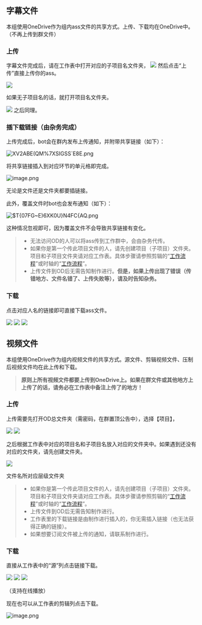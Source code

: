 
## 字幕文件
本组使用OneDrive作为组内ass文件的共享方式。上传、下载均在OneDrive中。（不再上传到群文件）

### 上传
字幕文件完成后，请在工作表中打开对应的子项目名文件夹，            ![](https://cdn.nlark.com/yuque/0/2020/png/2350898/1598151230462-e0f38e22-2505-481c-98f3-65f2ce3f7ad6.png#height=332&id=ixdAO&originHeight=332&originWidth=1263&originalType=binary&ratio=1&rotation=0&showTitle=false&size=0&status=done&style=none&title=&width=1263)            然后点击“上传”直接上传你的ass。

![](https://cdn.nlark.com/yuque/0/2020/png/2350898/1598151230339-a30a947f-7bd1-4427-bcf9-80df9624ace4.png#height=430&id=G6bCW&originHeight=537&originWidth=1598&originalType=binary&ratio=1&rotation=0&showTitle=false&size=0&status=done&style=none&title=&width=1280)

如果无子项目名的话，就打开项目名文件夹。

![](https://cdn.nlark.com/yuque/0/2020/png/2350898/1598151230139-187ee408-6078-45a6-aee0-a0831ec7732c.png#height=244&id=GbSSz&originHeight=270&originWidth=1418&originalType=binary&ratio=1&rotation=0&showTitle=false&size=0&status=done&style=none&title=&width=1280)            之后同理。

### 插下载链接（由杂务完成）
上传完成后，bot会在群内发布上传通知，并附带共享链接（如下）：

![XV2ABE(QM%7XSI$GSS`$E8E.png](https://cdn.nlark.com/yuque/0/2021/png/2350898/1629722693935-0bbe1962-f17b-465c-a814-ed2dbb378399.png#clientId=uc07978bd-5477-4&from=paste&height=371&id=ub1a3c466&originHeight=428&originWidth=514&originalType=binary&ratio=1&rotation=0&showTitle=false&size=56009&status=done&style=none&taskId=u474226d8-98d7-426f-a5f8-9656485ab51&title=&width=446)

将共享链接插入到对应环节的单元格即完成。

![image.png](https://cdn.nlark.com/yuque/0/2021/png/2350898/1629723381812-75302503-7c70-4202-a32c-9a8f0b9ee49f.png#clientId=u46b351f7-bd7f-4&from=paste&height=269&id=u4c1ba59e&originHeight=370&originWidth=453&originalType=binary&ratio=1&rotation=0&showTitle=false&size=23265&status=done&style=none&taskId=u8d74f70f-c77c-47f6-98bb-ff8e6144182&title=&width=329.5)

无论是文件还是文件夹都要插链接。

此外，覆盖文件时bot也会发布通知（如下）：

![$T{07FG~E)6XK0U}N4FC{AQ.png](https://cdn.nlark.com/yuque/0/2021/png/2350898/1629722888075-491a166f-a112-473c-b009-bfac3b0fd991.png#clientId=uc07978bd-5477-4&from=paste&height=379&id=u3021ce51&originHeight=460&originWidth=508&originalType=binary&ratio=1&rotation=0&showTitle=false&size=61447&status=done&style=none&taskId=u911bd779-7b01-43e8-ad6d-5ba6b50b351&title=&width=418)

这种情况忽视即可，因为覆盖文件不会导致共享链接有变化。

> - 无法访问OD的人可以将ass传到工作群中，会由杂务代传。
> - 如果你是第一个传此项目文件的人，请先创建项目（子项目）文件夹。项目和子项目文件夹请对应工作表。具体步骤请参照剪辑的“[工作流程](https://www.yuque.com/decmoe47/qc69ed/brz08z#elmF7)”或时轴的“[工作流程](https://www.yuque.com/decmoe47/qc69ed/dirtlg#o5Aij)”。
> - 上传文件到OD后无需告知制作进行。**但是，如果上传出现了错误（传错地方、文件名错了、上传失败等），请及时告知杂务。**


### 下载
点击对应人名的链接即可直接下载ass文件。

![](https://cdn.nlark.com/yuque/0/2020/png/2350898/1598151230135-0ea15afc-dab2-4b16-b697-553ecd8108b2.png#height=392&id=rHPlw&originHeight=397&originWidth=1297&originalType=binary&ratio=1&rotation=0&showTitle=false&size=0&status=done&style=none&title=&width=1280)                        ![](https://cdn.nlark.com/yuque/0/2020/png/2350898/1598151230119-23e931c5-9053-4d4a-9e4e-02642eae66de.png#height=259&id=p4RAh&originHeight=725&originWidth=1006&originalType=binary&ratio=1&rotation=0&showTitle=false&size=0&status=done&style=none&title=&width=359)                        ![](https://cdn.nlark.com/yuque/0/2020/png/2350898/1598151230152-33bd6c11-a373-411e-946e-f0666729d65a.png#height=67&id=cwMSz&originHeight=122&originWidth=381&originalType=binary&ratio=1&rotation=0&showTitle=false&size=0&status=done&style=none&title=&width=210)

## 视频文件
本组使用OneDrive作为组内视频文件的共享方式。源文件、剪辑视频文件、压制后视频文件均在此上传和下载。

> **原则上所有视频文件都要上传到OneDrive上。如果在群文件或其他地方上上传了的话，请务必在工作表中备注上传了的地方！**


### 上传
上传需要先打开OD总文件夹（需密码，在群置顶公告中），选择【项目】，

![](https://cdn.nlark.com/yuque/0/2020/png/2350898/1598151230138-d2a08ba4-2ada-4606-b9d7-bba714d984db.png#height=238&id=OUXZ0&originHeight=390&originWidth=525&originalType=binary&ratio=1&rotation=0&showTitle=false&size=0&status=done&style=none&title=&width=320)                        ![](https://cdn.nlark.com/yuque/0/2020/png/2350898/1598151230155-305f2049-37d2-4b1c-a6b3-36ff679bc63b.png#height=302&id=bIGf8&originHeight=645&originWidth=755&originalType=binary&ratio=1&rotation=0&showTitle=false&size=0&status=done&style=none&title=&width=353)

之后根据工作表中对应的项目名和子项目名放入对应的文件夹中。如果遇到还没有对应的文件夹，请先创建文件夹。

![](https://cdn.nlark.com/yuque/0/2020/png/2350898/1598151230099-ea72020c-4519-4af1-993b-c4bb8856c69e.png#height=232&id=i92Q8&originHeight=232&originWidth=1024&originalType=binary&ratio=1&rotation=0&showTitle=false&size=0&status=done&style=none&title=&width=1024)

文件名所对应层级文件夹
> - 如果你是第一个传此项目文件的人，请先创建项目（子项目）文件夹。项目和子项目文件夹请对应工作表。具体步骤请参照剪辑的“[工作流程](https://www.yuque.com/decmoe47/qc69ed/brz08z#elmF7)”或时轴的“[工作流程](https://www.yuque.com/decmoe47/qc69ed/dirtlg#o5Aij)”。
> - 上传文件到OD后无需告知制作进行。
> - 工作表里的下载链接是由制作进行插入的，你无需插入链接（也无法获得正确的链接）。
> - 如果想要订阅文件被上传的通知，请联系制作进行。


### 下载
直接从工作表中的“源”列点击链接下载。

![](https://cdn.nlark.com/yuque/0/2020/png/2350898/1598151230153-59a96275-49bb-46b3-956d-917c73633681.png#height=210&id=V86BG&originHeight=280&originWidth=598&originalType=binary&ratio=1&rotation=0&showTitle=false&size=0&status=done&style=none&title=&width=449)                        ![](https://cdn.nlark.com/yuque/0/2020/png/2350898/1598151230156-2b8a18b8-3ecb-4a30-9812-d48f1a7e8fcf.png#height=272&id=ppFsk&originHeight=511&originWidth=958&originalType=binary&ratio=1&rotation=0&showTitle=false&size=0&status=done&style=none&title=&width=509)                        ![](https://cdn.nlark.com/yuque/0/2020/png/2350898/1598151230135-b82697d6-12bc-4385-a5e5-d32512bf1c70.png#height=326&id=eQF5d&originHeight=899&originWidth=1916&originalType=binary&ratio=1&rotation=0&showTitle=false&size=0&status=done&style=none&title=&width=694)

（支持在线播放）

现在也可以从工作表的剪辑列点击下载。

![image.png](https://cdn.nlark.com/yuque/0/2020/png/2350898/1598162094114-287e418b-5c31-4e23-8d9f-14b31840c5df.png#height=169&id=ARS71&originHeight=219&originWidth=468&originalType=binary&ratio=1&rotation=0&showTitle=false&size=24451&status=done&style=none&title=&width=361)

